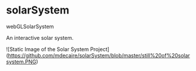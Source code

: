 # solarSystem
webGLSolarSystem

An interactive solar system. 

![Static Image of the Solar System Project]
(https://github.com/mdecaire/solarSystem/blob/master/still%20of%20solarsystem.PNG)

